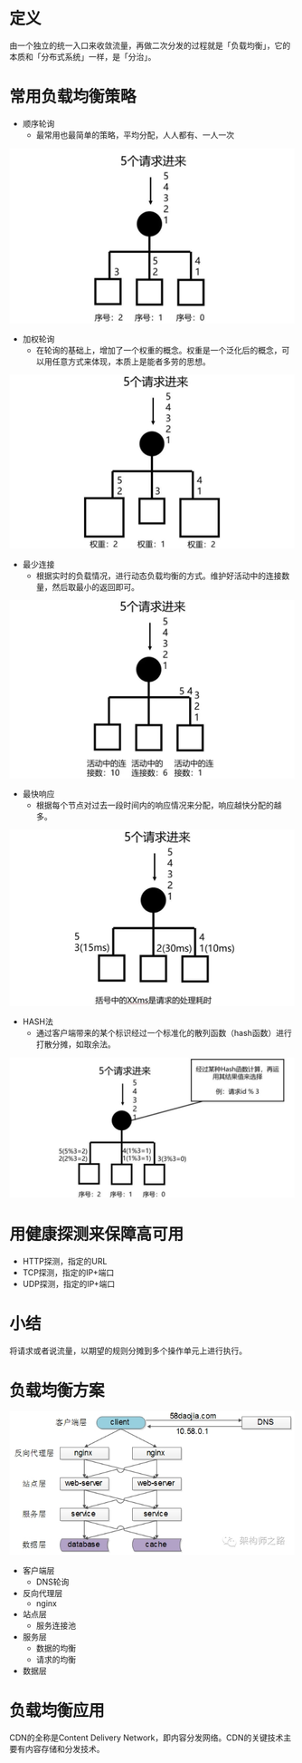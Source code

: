 # 定义
由一个独立的统一入口来收敛流量，再做二次分发的过程就是「负载均衡」，它的本质和「分布式系统」一样，是「分治」。


# 常用负载均衡策略
* 顺序轮询
    - 最常用也最简单的策略，平均分配，人人都有、一人一次

![图片](../../public/10-图片/load-polling.jpeg)  
* 加权轮询
    - 在轮询的基础上，增加了一个权重的概念。权重是一个泛化后的概念，可以用任意方式来体现，本质上是能者多劳的思想。

![图片](../../public/10-图片/load-weighted.jpeg)  
* 最少连接
    - 根据实时的负载情况，进行动态负载均衡的方式。维护好活动中的连接数量，然后取最小的返回即可。

![图片](../../public/10-图片/load-less-connection.jpeg)  
* 最快响应
    - 根据每个节点对过去一段时间内的响应情况来分配，响应越快分配的越多。

![图片](../../public/10-图片/load-fast-response.jpeg)  
* HASH法
    - 通过客户端带来的某个标识经过一个标准化的散列函数（hash函数）进行打散分摊，如取余法。

![图片](../../public/10-图片/load-hash.jpeg)  

# 用健康探测来保障高可用
* HTTP探测，指定的URL
* TCP探测，指定的IP+端口
* UDP探测，指定的IP+端口

# 小结
将请求或者说流量，以期望的规则分摊到多个操作单元上进行执行。

# 负载均衡方案
![图片](../../public/10-图片/load-plan.jpg)
* 客户端层
    - DNS轮询
* 反向代理层
    - nginx
* 站点层
    - 服务连接池
* 服务层
    - 数据的均衡
    - 请求的均衡
* 数据层

# 负载均衡应用
CDN的全称是Content Delivery Network，即内容分发网络。CDN的关键技术主要有内容存储和分发技术。